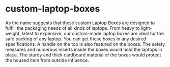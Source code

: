 # custom-laptop-boxes
As the name suggests that these custom Laptop Boxes are designed to fulfill the packaging needs of all kinds of laptops. From heavy to light-weight, latest to expensive, our custom-made laptop boxes are ideal for the safe packing of any laptop. You can get these boxes in any desired specifications. A handle on the top is also featured on the boxes. The safety measures and numerous inserts inside the boxes would hold the laptops in place. The sturdy and thick cardboard material of the boxes would protect the housed item from outside influence.
